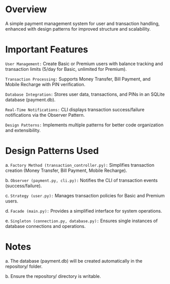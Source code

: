 # Overview


A simple payment management system for user and transaction handling, enhanced with design patterns for improved structure and scalability.


# Important Features


`User Management:` Create Basic or Premium users with balance tracking and transaction limits (5/day for Basic, unlimited for Premium).


`Transaction Processing:` Supports Money Transfer, Bill Payment, and Mobile Recharge with PIN verification.


`Database Integration:` Stores user data, transactions, and PINs in an SQLite database (payment.db).


`Real-Time Notifications:` CLI displays transaction success/failure notifications via the Observer Pattern.


`Design Patterns:` Implements multiple patterns for better code organization and extensibility.


# Design Patterns Used


a. `Factory Method (transaction_controller.py):` Simplifies transaction creation (Money Transfer, Bill Payment, Mobile Recharge).


b. `Observer (payment.py, cli.py):` Notifies the CLI of transaction events (success/failure).


c. `Strategy (user.py):` Manages transaction policies for Basic and Premium users.


d. `Facade (main.py):` Provides a simplified interface for system operations.


e. `Singleton (connection.py, database.py):` Ensures single instances of database connections and operations.



# Notes


a. The database (payment.db) will be created automatically in the repository/ folder.

b. Ensure the repository/ directory is writable.
